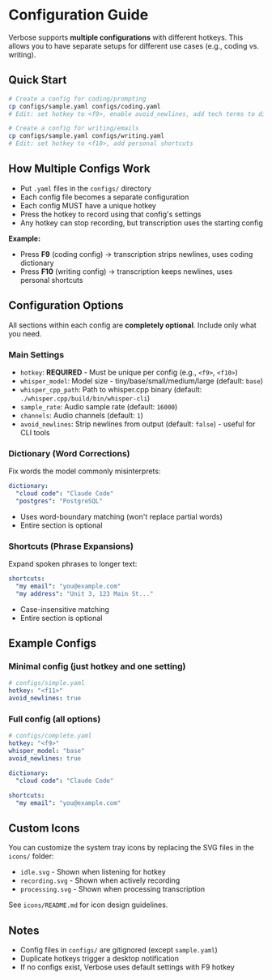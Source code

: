 # Configuration Guide

Verbose supports **multiple configurations** with different hotkeys. This allows you to have separate setups for different use cases (e.g., coding vs. writing).

## Quick Start

```bash
# Create a config for coding/prompting
cp configs/sample.yaml configs/coding.yaml
# Edit: set hotkey to <f9>, enable avoid_newlines, add tech terms to dictionary

# Create a config for writing/emails
cp configs/sample.yaml configs/writing.yaml
# Edit: set hotkey to <f10>, add personal shortcuts
```

## How Multiple Configs Work

- Put `.yaml` files in the `configs/` directory
- Each config file becomes a separate configuration
- Each config MUST have a unique hotkey
- Press the hotkey to record using that config's settings
- Any hotkey can stop recording, but transcription uses the starting config

**Example:**
- Press **F9** (coding config) → transcription strips newlines, uses coding dictionary
- Press **F10** (writing config) → transcription keeps newlines, uses personal shortcuts

## Configuration Options

All sections within each config are **completely optional**. Include only what you need.

### Main Settings
- `hotkey`: **REQUIRED** - Must be unique per config (e.g., `<f9>`, `<f10>`)
- `whisper_model`: Model size - tiny/base/small/medium/large (default: `base`)
- `whisper_cpp_path`: Path to whisper.cpp binary (default: `./whisper.cpp/build/bin/whisper-cli`)
- `sample_rate`: Audio sample rate (default: `16000`)
- `channels`: Audio channels (default: `1`)
- `avoid_newlines`: Strip newlines from output (default: `false`) - useful for CLI tools

### Dictionary (Word Corrections)
Fix words the model commonly misinterprets:
```yaml
dictionary:
  "cloud code": "Claude Code"
  "postgres": "PostgreSQL"
```
- Uses word-boundary matching (won't replace partial words)
- Entire section is optional

### Shortcuts (Phrase Expansions)
Expand spoken phrases to longer text:
```yaml
shortcuts:
  "my email": "you@example.com"
  "my address": "Unit 3, 123 Main St..."
```
- Case-insensitive matching
- Entire section is optional

## Example Configs

### Minimal config (just hotkey and one setting)
```yaml
# configs/simple.yaml
hotkey: "<f11>"
avoid_newlines: true
```

### Full config (all options)
```yaml
# configs/complete.yaml
hotkey: "<f9>"
whisper_model: "base"
avoid_newlines: true

dictionary:
  "cloud code": "Claude Code"

shortcuts:
  "my email": "you@example.com"
```

## Custom Icons

You can customize the system tray icons by replacing the SVG files in the `icons/` folder:
- `idle.svg` - Shown when listening for hotkey
- `recording.svg` - Shown when actively recording
- `processing.svg` - Shown when processing transcription

See `icons/README.md` for icon design guidelines.

## Notes

- Config files in `configs/` are gitignored (except `sample.yaml`)
- Duplicate hotkeys trigger a desktop notification
- If no configs exist, Verbose uses default settings with F9 hotkey
